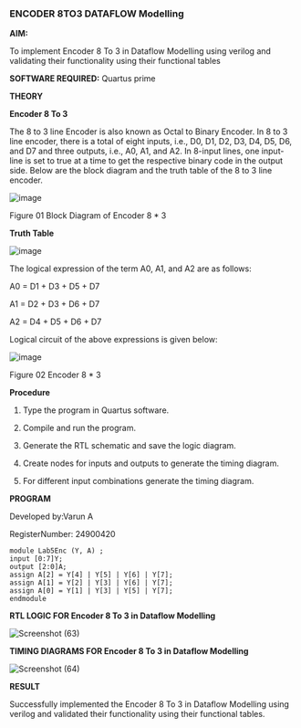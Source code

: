 ### ENCODER 8TO3 DATAFLOW Modelling

**AIM:**

To implement  Encoder 8 To 3 in Dataflow Modelling using verilog and validating their functionality using their functional tables

**SOFTWARE REQUIRED:** Quartus prime

**THEORY**

**Encoder 8 To 3**

The 8 to 3 line Encoder is also known as Octal to Binary Encoder. In 8 to 3 line encoder, there is a total of eight inputs, i.e., D0, D1, D2, D3, D4, D5, D6, and D7 and three outputs, i.e., A0, A1, and A2. In 8-input lines, one input-line is set to true at a time to get the respective binary code in the output side. Below are the block diagram and the truth table of the 8 to 3 line encoder.

![image](https://github.com/naavaneetha/ENCODER8TO3DATAFLOW/assets/154305477/0bc242c1-eb9e-4c47-afe5-30428470efc3)

Figure 01  Block Diagram of Encoder 8 * 3

**Truth Table**

![image](https://github.com/naavaneetha/ENCODER8TO3DATAFLOW/assets/154305477/35496b14-ae6e-4cd1-9abd-d6736b576575)

The logical expression of the term A0, A1, and A2 are as follows:

A0 = D1 + D3 + D5 + D7

A1 = D2 + D3 + D6 + D7

A2 = D4 + D5 + D6 + D7

Logical circuit of the above expressions is given below:

![image](https://github.com/naavaneetha/ENCODER8TO3DATAFLOW/assets/154305477/95acaee6-c873-4c75-89eb-ef09fb158053)

Figure 02  Encoder 8 * 3

**Procedure**

  1. Type the program in Quartus software.

  2. Compile and run the program.

  3. Generate the RTL schematic and save the logic diagram.

  4. Create nodes for inputs and outputs to generate the timing diagram.

  5. For different input combinations generate the timing diagram.

**PROGRAM** 

Developed by:Varun A

RegisterNumber: 24900420

```
module Lab5Enc (Y, A) ;
input [0:7]Y;
output [2:0]A;
assign A[2] = Y[4] | Y[5] | Y[6] | Y[7];
assign A[1] = Y[2] | Y[3] | Y[6] | Y[7];
assign A[0] = Y[1] | Y[3] | Y[5] | Y[7];
endmodule
```

**RTL LOGIC FOR Encoder 8 To 3 in Dataflow Modelling**

![Screenshot (63)](https://github.com/user-attachments/assets/94d9f968-b4d4-4638-9d77-9c866c244717)


**TIMING DIAGRAMS FOR Encoder 8 To 3 in Dataflow Modelling**

![Screenshot (64)](https://github.com/user-attachments/assets/2abaa2f4-e0a1-4905-8ba6-34ef5fafb896)


**RESULT**

Successfully implemented the Encoder 8 To 3 in Dataflow Modelling using verilog and validated their functionality using their functional tables.



